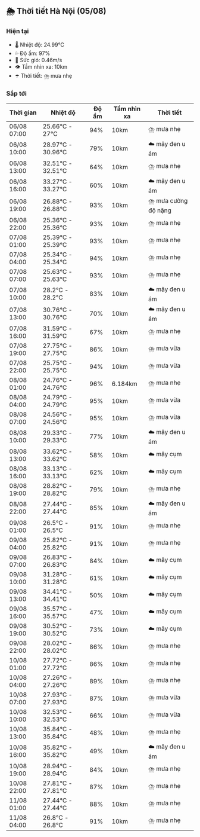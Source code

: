 ## 🌦️ Thời tiết Hà Nội (05/08)

### Hiện tại

- 🌡️ Nhiệt độ: 24.99℃
- 💦 Độ ẩm: 97%
- 💨 Sức gió: 0.46m/s
- 👁️ Tầm nhìn xa: 10km
- ☂️ Thời tiết: ⛈️ mưa nhẹ

### Sắp tới

| Thời gian | Nhiệt độ | Độ ẩm | Tầm nhìn xa | Thời tiết |
| --- | --- | --- | --- | --- |
| 06/08 07:00 | 25.66℃ - 27℃ | 94% | 10km | ⛈️ mưa nhẹ |
| 06/08 10:00 | 28.97℃ - 30.96℃ | 79% | 10km | ☁️ mây đen u ám |
| 06/08 13:00 | 32.51℃ - 32.51℃ | 64% | 10km | ⛈️ mưa nhẹ |
| 06/08 16:00 | 33.27℃ - 33.27℃ | 60% | 10km | ☁️ mây đen u ám |
| 06/08 19:00 | 26.88℃ - 26.88℃ | 93% | 10km | ⛈️ mưa cường độ nặng |
| 06/08 22:00 | 25.36℃ - 25.36℃ | 93% | 10km | ⛈️ mưa nhẹ |
| 07/08 01:00 | 25.39℃ - 25.39℃ | 93% | 10km | ⛈️ mưa nhẹ |
| 07/08 04:00 | 25.34℃ - 25.34℃ | 94% | 10km | ⛈️ mưa nhẹ |
| 07/08 07:00 | 25.63℃ - 25.63℃ | 93% | 10km | ⛈️ mưa nhẹ |
| 07/08 10:00 | 28.2℃ - 28.2℃ | 83% | 10km | ☁️ mây đen u ám |
| 07/08 13:00 | 30.76℃ - 30.76℃ | 70% | 10km | ☁️ mây đen u ám |
| 07/08 16:00 | 31.59℃ - 31.59℃ | 67% | 10km | ⛈️ mưa nhẹ |
| 07/08 19:00 | 27.75℃ - 27.75℃ | 86% | 10km | ⛈️ mưa vừa |
| 07/08 22:00 | 25.75℃ - 25.75℃ | 94% | 10km | ⛈️ mưa vừa |
| 08/08 01:00 | 24.76℃ - 24.76℃ | 96% | 6.184km | ⛈️ mưa nhẹ |
| 08/08 04:00 | 24.79℃ - 24.79℃ | 95% | 10km | ⛈️ mưa vừa |
| 08/08 07:00 | 24.56℃ - 24.56℃ | 95% | 10km | ⛈️ mưa vừa |
| 08/08 10:00 | 29.33℃ - 29.33℃ | 77% | 10km | ☁️ mây đen u ám |
| 08/08 13:00 | 33.62℃ - 33.62℃ | 58% | 10km | ☁️ mây cụm |
| 08/08 16:00 | 33.13℃ - 33.13℃ | 62% | 10km | ☁️ mây cụm |
| 08/08 19:00 | 28.82℃ - 28.82℃ | 79% | 10km | ⛈️ mưa nhẹ |
| 08/08 22:00 | 27.44℃ - 27.44℃ | 85% | 10km | ☁️ mây đen u ám |
| 09/08 01:00 | 26.5℃ - 26.5℃ | 91% | 10km | ⛈️ mưa nhẹ |
| 09/08 04:00 | 25.82℃ - 25.82℃ | 91% | 10km | ⛈️ mưa nhẹ |
| 09/08 07:00 | 26.83℃ - 26.83℃ | 84% | 10km | ☁️ mây cụm |
| 09/08 10:00 | 31.28℃ - 31.28℃ | 61% | 10km | ☁️ mây cụm |
| 09/08 13:00 | 34.41℃ - 34.41℃ | 50% | 10km | ☁️ mây cụm |
| 09/08 16:00 | 35.57℃ - 35.57℃ | 47% | 10km | ☁️ mây cụm |
| 09/08 19:00 | 30.52℃ - 30.52℃ | 73% | 10km | ☁️ mây cụm |
| 09/08 22:00 | 28.02℃ - 28.02℃ | 86% | 10km | ⛈️ mưa nhẹ |
| 10/08 01:00 | 27.72℃ - 27.72℃ | 86% | 10km | ⛈️ mưa nhẹ |
| 10/08 04:00 | 27.26℃ - 27.26℃ | 89% | 10km | ⛈️ mưa nhẹ |
| 10/08 07:00 | 27.93℃ - 27.93℃ | 87% | 10km | ⛈️ mưa vừa |
| 10/08 10:00 | 32.53℃ - 32.53℃ | 66% | 10km | ⛈️ mưa vừa |
| 10/08 13:00 | 35.84℃ - 35.84℃ | 48% | 10km | ⛈️ mưa nhẹ |
| 10/08 16:00 | 35.82℃ - 35.82℃ | 49% | 10km | ☁️ mây đen u ám |
| 10/08 19:00 | 28.94℃ - 28.94℃ | 84% | 10km | ⛈️ mưa nhẹ |
| 10/08 22:00 | 27.81℃ - 27.81℃ | 87% | 10km | ⛈️ mưa nhẹ |
| 11/08 01:00 | 27.44℃ - 27.44℃ | 88% | 10km | ⛈️ mưa nhẹ |
| 11/08 04:00 | 26.8℃ - 26.8℃ | 91% | 10km | ⛈️ mưa nhẹ |
